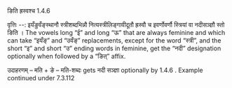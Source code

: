 

 ङिति ह्रस्वश्च 1.4.6 


वृत्तिः --: इयँङुवँङ्स्थानौ स्त्रीशब्दभिन्नौ नित्यस्त्रीलिङ्गावीदूतौ ह्रस्वौ च इवर्णोवर्णौ स्त्रियां वा नदीसञ्ज्ञौ स्तो ङिति ।  The vowels long “ई” and long “ऊ” that are always feminine and which can take “इयँङ्” and “उवँङ्” replacements, except for the word “स्त्री”, and the short “इ” and short “उ” ending words in feminine, get the “नदी” designation optionally when followed by a “ङित्” affix. 


उदाहरणम् – मति + ङे – मति-शब्दः gets नदी सञ्ज्ञा optionally by 1.4.6 . Example continued under 7.3.112 


